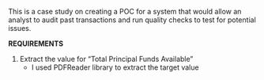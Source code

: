This is a case study on creating a POC for a system that would allow an analyst to audit past transactions and run quality checks to test for potential issues.

**REQUIREMENTS**
1. Extract the value for “Total Principal Funds Available”
   - I used PDFReader library to extract the target value 

